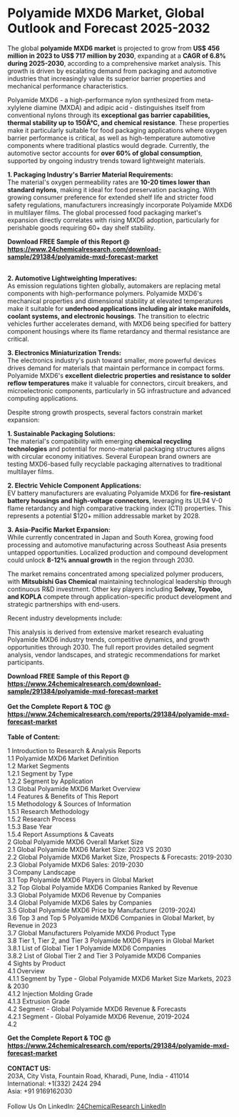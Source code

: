 <h1>Polyamide MXD6 Market, Global Outlook and Forecast 2025-2032</h1><p>The global <strong>polyamide MXD6 market</strong> is projected to grow from <strong>US$ 456 million in 2023 to US$ 717 million by 2030</strong>, expanding at a <strong>CAGR of 6.8% during 2025-2030</strong>, according to a comprehensive market analysis. This growth is driven by escalating demand from packaging and automotive industries that increasingly value its superior barrier properties and mechanical performance characteristics.</p><p>Polyamide MXD6 - a high-performance nylon synthesized from meta-xylylene diamine (MXDA) and adipic acid - distinguishes itself from conventional nylons through its <strong>exceptional gas barrier capabilities, thermal stability up to 150Â°C, and chemical resistance</strong>. These properties make it particularly suitable for food packaging applications where oxygen barrier performance is critical, as well as high-temperature automotive components where traditional plastics would degrade. Currently, the automotive sector accounts for <strong>over 60% of global consumption</strong>, supported by ongoing industry trends toward lightweight materials.</p><p><strong>1. Packaging Industry's Barrier Material Requirements:</strong><br>
The material's oxygen permeability rates are <strong>10-20 times lower than standard nylons</strong>, making it ideal for food preservation packaging. With growing consumer preference for extended shelf life and stricter food safety regulations, manufacturers increasingly incorporate Polyamide MXD6 in multilayer films. The global processed food packaging market's expansion directly correlates with rising MXD6 adoption, particularly for perishable goods requiring 60+ day shelf stability.</p><div><b>Download FREE Sample of this Report @ 
            <a href="https://www.24chemicalresearch.com/download-sample/291384/polyamide-mxd-forecast-market">
            https://www.24chemicalresearch.com/download-sample/291384/polyamide-mxd-forecast-market</a></b></div><br><p><strong>2. Automotive Lightweighting Imperatives:</strong><br>
As emission regulations tighten globally, automakers are replacing metal components with high-performance polymers. Polyamide MXD6's mechanical properties and dimensional stability at elevated temperatures make it suitable for <strong>underhood applications including air intake manifolds, coolant systems, and electronic housings</strong>. The transition to electric vehicles further accelerates demand, with MXD6 being specified for battery component housings where its flame retardancy and thermal resistance are critical.</p><p><strong>3. Electronics Miniaturization Trends:</strong><br>
The electronics industry's push toward smaller, more powerful devices drives demand for materials that maintain performance in compact forms. Polyamide MXD6's <strong>excellent dielectric properties and resistance to solder reflow temperatures</strong> make it valuable for connectors, circuit breakers, and microelectronic components, particularly in 5G infrastructure and advanced computing applications.</p><p>Despite strong growth prospects, several factors constrain market expansion:</p><p><strong>1. Sustainable Packaging Solutions:</strong><br>
The material's compatibility with emerging <strong>chemical recycling technologies</strong> and potential for mono-material packaging structures aligns with circular economy initiatives. Several European brand owners are testing MXD6-based fully recyclable packaging alternatives to traditional multilayer films.</p><p><strong>2. Electric Vehicle Component Applications:</strong><br>
EV battery manufacturers are evaluating Polyamide MXD6 for <strong>fire-resistant battery housings and high-voltage connectors</strong>, leveraging its UL94 V-0 flame retardancy and high comparative tracking index (CTI) properties. This represents a potential $120+ million addressable market by 2028.</p><p><strong>3. Asia-Pacific Market Expansion:</strong><br>
While currently concentrated in Japan and South Korea, growing food processing and automotive manufacturing across Southeast Asia presents untapped opportunities. Localized production and compound development could unlock <strong>8-12% annual growth</strong> in the region through 2030.</p><p>The market remains concentrated among specialized polymer producers, with <strong>Mitsubishi Gas Chemical</strong> maintaining technological leadership through continuous R&amp;D investment. Other key players including <strong>Solvay, Toyobo, and KOPLA</strong> compete through application-specific product development and strategic partnerships with end-users.</p><p>Recent industry developments include:</p><p>This analysis is derived from extensive market research evaluating Polyamide MXD6 industry trends, competitive dynamics, and growth opportunities through 2030. The full report provides detailed segment analysis, vendor landscapes, and strategic recommendations for market participants.</p><div><b>Download FREE Sample of this Report @ 
            <a href="https://www.24chemicalresearch.com/download-sample/291384/polyamide-mxd-forecast-market">
            https://www.24chemicalresearch.com/download-sample/291384/polyamide-mxd-forecast-market</a></b></div><br><div><b>Get the Complete Report & TOC @ 
            <a href="https://www.24chemicalresearch.com/reports/291384/polyamide-mxd-forecast-market">
            https://www.24chemicalresearch.com/reports/291384/polyamide-mxd-forecast-market</a></b></div><br>
            <b>Table of Content:</b><p>1 Introduction to Research & Analysis Reports<br />
 1.1 Polyamide MXD6 Market Definition<br />
 1.2 Market Segments<br />
 1.2.1 Segment by Type<br />
 1.2.2 Segment by Application<br />
 1.3 Global Polyamide MXD6 Market Overview<br />
 1.4 Features & Benefits of This Report<br />
 1.5 Methodology & Sources of Information<br />
 1.5.1 Research Methodology<br />
 1.5.2 Research Process<br />
 1.5.3 Base Year<br />
 1.5.4 Report Assumptions & Caveats<br />
2 Global Polyamide MXD6 Overall Market Size<br />
 2.1 Global Polyamide MXD6 Market Size: 2023 VS 2030<br />
 2.2 Global Polyamide MXD6 Market Size, Prospects & Forecasts: 2019-2030<br />
 2.3 Global Polyamide MXD6 Sales: 2019-2030<br />
3 Company Landscape<br />
 3.1 Top Polyamide MXD6 Players in Global Market<br />
 3.2 Top Global Polyamide MXD6 Companies Ranked by Revenue<br />
 3.3 Global Polyamide MXD6 Revenue by Companies<br />
 3.4 Global Polyamide MXD6 Sales by Companies<br />
 3.5 Global Polyamide MXD6 Price by Manufacturer (2019-2024)<br />
 3.6 Top 3 and Top 5 Polyamide MXD6 Companies in Global Market, by Revenue in 2023<br />
 3.7 Global Manufacturers Polyamide MXD6 Product Type<br />
 3.8 Tier 1, Tier 2, and Tier 3 Polyamide MXD6 Players in Global Market<br />
 3.8.1 List of Global Tier 1 Polyamide MXD6 Companies<br />
 3.8.2 List of Global Tier 2 and Tier 3 Polyamide MXD6 Companies<br />
4 Sights by Product<br />
 4.1 Overview<br />
 4.1.1 Segment by Type - Global Polyamide MXD6 Market Size Markets, 2023 & 2030<br />
 4.1.2 Injection Molding Grade<br />
 4.1.3 Extrusion Grade<br />
 4.2 Segment - Global Polyamide MXD6 Revenue & Forecasts<br />
 4.2.1 Segment - Global Polyamide MXD6 Revenue, 2019-2024<br />
 4.2</p><div><b>Get the Complete Report & TOC @ 
            <a href="https://www.24chemicalresearch.com/reports/291384/polyamide-mxd-forecast-market">
            https://www.24chemicalresearch.com/reports/291384/polyamide-mxd-forecast-market</a></b></div><br><b>CONTACT US:</b><br>
            203A, City Vista, Fountain Road, Kharadi, Pune, India - 411014<br>
            International: +1(332) 2424 294<br>
            Asia: +91 9169162030 <br><br>
            Follow Us On LinkedIn: <a href="https://www.linkedin.com/company/24chemicalresearch/">24ChemicalResearch LinkedIn</a>